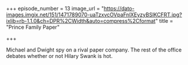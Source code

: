 +++
episode_number = 13
image_url = "https://dato-images.imgix.net/151/1471789070-uaTzxvcOVpaFnlXEyzyBSlKCFRT.jpg?ixlib=rb-1.1.0&ch=DPR%2CWidth&auto=compress%2Cformat"
title = "Prince Family Paper"

+++

Michael and Dwight spy on a rival paper company. The rest of the office debates whether or not Hilary Swank is hot.